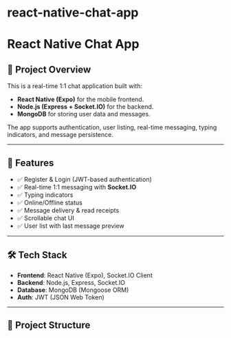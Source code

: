# react-native-chat-app
# React Native Chat App

## 📌 Project Overview
This is a real-time 1:1 chat application built with:
- **React Native (Expo)** for the mobile frontend.
- **Node.js (Express + Socket.IO)** for the backend.
- **MongoDB** for storing user data and messages.

The app supports authentication, user listing, real-time messaging, typing indicators, and message persistence.

---

## 🚀 Features
- ✅ Register & Login (JWT-based authentication)  
- ✅ Real-time 1:1 messaging with **Socket.IO**  
- ✅ Typing indicators  
- ✅ Online/Offline status  
- ✅ Message delivery & read receipts  
- ✅ Scrollable chat UI  
- ✅ User list with last message preview  

---

## 🛠️ Tech Stack
- **Frontend**: React Native (Expo), Socket.IO Client  
- **Backend**: Node.js, Express, Socket.IO  
- **Database**: MongoDB (Mongoose ORM)  
- **Auth**: JWT (JSON Web Token)  

---

## 📂 Project Structure
